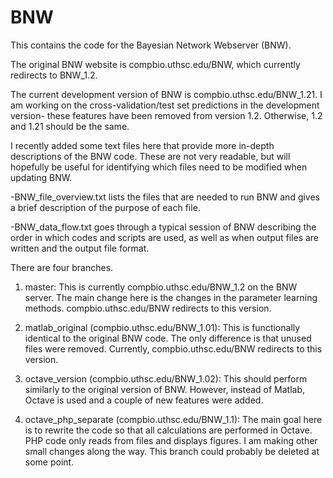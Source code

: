 # BNW

This contains the code for the Bayesian Network Webserver (BNW).

The original BNW website is compbio.uthsc.edu/BNW, which currently redirects to BNW_1.2.

The current development version of BNW is compbio.uthsc.edu/BNW_1.21. I am working on the cross-validation/test set predictions in the development version- these features have been removed from version 1.2. Otherwise, 1.2 and 1.21 should be the same.

I recently added some text files here that provide more in-depth descriptions of the BNW code.
These are not very readable, but will hopefully be useful for identifying which files need to be modified when updating BNW.

-BNW_file_overview.txt lists the files that are needed to run BNW and gives a brief description of the purpose of each file.

-BNW_data_flow.txt goes through a typical session of BNW describing the order in which codes and scripts are used, as well as when output files are written and the output file format.

There are four branches.
1) master: This is currently compbio.uthsc.edu/BNW_1.2 on the BNW server. The main change here is the changes in the parameter learning methods. compbio.uthsc.edu/BNW redirects to this version.

2) matlab_original (compbio.uthsc.edu/BNW_1.01): This is functionally identical to the original BNW code. The only difference is that unused files were removed. Currently, compbio.uthsc.edu/BNW redirects to this version. 

3) octave_version (compbio.uthsc.edu/BNW_1.02): This should perform similarly to the original version of BNW. However, instead of Matlab, Octave is used and a couple of new features were added.

4) octave_php_separate (compbio.uthsc.edu/BNW_1.1): The main goal here is to rewrite the code so that all calculations are performed in Octave. PHP code only reads from files and displays figures.  I am making other small changes along the way. This branch could probably be deleted at some point.


